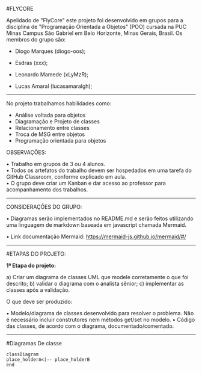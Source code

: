 #FLYCORE

Apelidado de "FlyCore" este projeto foi desenvolvido em grupos para a disciplina de "Programação Orientada a Objetos" (POO) cursada na PUC Minas Campus São Gabriel em Belo Horizonte, Minas Gerais, Brasil. 
Os membros do grupo são: 

- Diogo Marques (diogo-oos);

- Esdras (xxx);

- Leonardo Mamede (xLyMzR);

- Lucas Amaral (lucasamaralgh);

-----------------------

No projeto trabalhamos habilidades como:

- Análise voltada para objetos
- Diagramação e Projeto de classes
- Relacionamento entre classes
- Troca de MSG entre objetos
- Programação orientada para objetos

 
OBSERVAÇÕES:

• Trabalho em grupos de 3 ou 4 alunos.  
• Todos  os  artefatos  do  trabalho  devem  ser  hospedados  em  uma  tarefa  do  GitHub  Classroom, 
conforme explicado em aula.  
• O grupo deve criar um Kanban e dar acesso ao professor para acompanhamento dos trabalhos.

-----------------------
CONSIDERAÇÕES DO GRUPO:

• Diagramas serão implementados no README.md e serão feitos utilizando uma linguagem de markdown baseada em javascript chamada Mermaid.

• Link documentação Mermaid: https://mermaid-js.github.io/mermaid/#/

-----------------------
#ETAPAS DO PROJETO:

**1ª Etapa do projeto:** 

a) Criar um diagrama de classes UML que modele corretamente o que foi descrito; 
b) validar o diagrama com o analista sênior; 
c) implementar as classes após a validação.  


O que deve ser produzido: 

• Modelo/diagrama de classes desenvolvido para resolver o problema. Não é necessário incluir 
construtores nem métodos get/set no modelo. 
• Código das classes, de acordo com o diagrama, documentado/comentado. 

-------------------------------------------------------------------


#Diagramas De classe
```mermaid
classDiagram
place_holderA<|-- place_holderB
end
```
